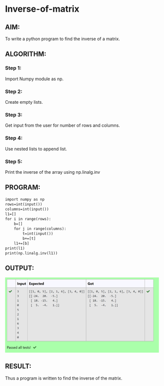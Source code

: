 # Inverse-of-matrix

## AIM:
To write a python program to find the inverse of a matrix.

## ALGORITHM:
### Step 1:
Import Numpy module as np.
### Step 2:
Create empty lists.
### Step 3:
Get input from the user for number of rows and columns.
### Step 4:
Use nested lists to append list.
### Step 5:
Print the inverse of the array using np.linalg.inv

## PROGRAM:
```
import numpy as np
rows=int(input())
columns=int(input())
l1=[]
for i in range(rows):
    b=[]
    for j in range(columns):
        t=int(input())
        b+=[t]
    l1+=[b]
print(l1)
print(np.linalg.inv(l1))
```

## OUTPUT:
![output](./inverse.png)

## RESULT:
Thus a program is written to find the inverse of the matrix.
